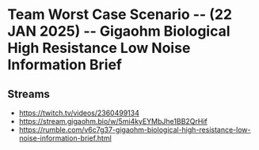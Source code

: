 # Team Worst Case Scenario -- (22 JAN 2025) -- Gigaohm Biological High Resistance Low Noise Information Brief

## Streams
- https://twitch.tv/videos/2360499134
- https://stream.gigaohm.bio/w/5mi4kyEYMbJhe1BB2QrHif
- https://rumble.com/v6c7g37-gigaohm-biological-high-resistance-low-noise-information-brief.html

